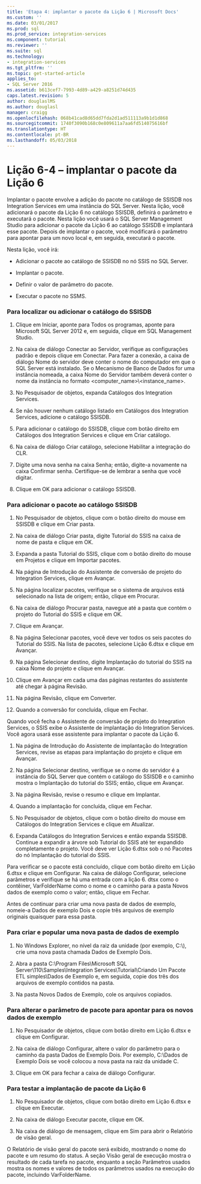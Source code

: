 ```yaml
---
title: 'Etapa 4: implantar o pacote da Lição 6 | Microsoft Docs'
ms.custom: ''
ms.date: 03/01/2017
ms.prod: sql
ms.prod_service: integration-services
ms.component: tutorial
ms.reviewer: ''
ms.suite: sql
ms.technology:
- integration-services
ms.tgt_pltfrm: ''
ms.topic: get-started-article
applies_to:
- SQL Server 2016
ms.assetid: b613cef7-7993-4d89-a429-a8251d74d435
caps.latest.revision: 5
author: douglaslMS
ms.author: douglasl
manager: craigg
ms.openlocfilehash: 068b41cad8d65dd7fda2d1ad511113a9b1d1d868
ms.sourcegitcommit: 1740f3090b168c0e809611a7aa6fd514075616bf
ms.translationtype: HT
ms.contentlocale: pt-BR
ms.lasthandoff: 05/03/2018
---
```

# <a name="lesson-6-4---deploying-the-lesson-6-package"></a>Lição 6-4 – implantar o pacote da Lição 6
Implantar o pacote envolve a adição do pacote no catálogo de SSISDB nos Integration Services em uma instância do SQL Server. Nesta lição, você adicionará o pacote da Lição 6 no catálogo SSISDB, definirá o parâmetro e executará o pacote. Nesta lição você usará o SQL Server Management Studio para adicionar o pacote da Lição 6 ao catálogo SSISDB e implantará esse pacote. Depois de implantar o pacote, você modificará o parâmetro para apontar para um novo local e, em seguida, executará o pacote.  
  
Nesta lição, você irá:  
  
-   Adicionar o pacote ao catálogo de SSISDB no nó SSIS no SQL Server.  
  
-   Implantar o pacote.  
  
-   Definir o valor de parâmetro do pacote.  
  
-   Executar o pacote no SSMS.  
  
### <a name="to-locate-or-add-the-ssisdb-catalog"></a>Para localizar ou adicionar o catálogo do SSISDB  
  
1.  Clique em Iniciar, aponte para Todos os programas, aponte para Microsoft SQL Server 2012 e, em seguida, clique em SQL Management Studio.  
  
2.  Na caixa de diálogo Conectar ao Servidor, verifique as configurações padrão e depois clique em Conectar. Para fazer a conexão, a caixa de diálogo Nome do servidor deve conter o nome do computador em que o SQL Server está instalado. Se o Mecanismo de Banco de Dados for uma instância nomeada, a caixa Nome do Servidor também deverá conter o nome da instância no formato <computer_name>\\<instance_name>.  
  
3.  No Pesquisador de objetos, expanda Catálogos dos Integration Services.  
  
4.  Se não houver nenhum catálogo listado em Catálogos dos Integration Services, adicione o catálogo SSISDB.  
  
5.  Para adicionar o catálogo do SSISDB, clique com botão direito em Catálogos dos Integration Services e clique em Criar catálogo.  
  
6.  Na caixa de diálogo Criar catálogo, selecione Habilitar a integração do CLR.  
  
7.  Digite uma nova senha na caixa Senha; então, digite-a novamente na caixa Confirmar senha. Certifique-se de lembrar a senha que você digitar.  
  
8.  Clique em OK para adicionar o catálogo SSISDB.  
  
### <a name="to-add-the-package-to-the-ssisdb-catalog"></a>Para adicionar o pacote ao catálogo SSISDB  
  
1.  No Pesquisador de objetos, clique com o botão direito do mouse em SSISDB e clique em Criar pasta.  
  
2.  Na caixa de diálogo Criar pasta, digite Tutorial do SSIS na caixa de nome de pasta e clique em OK.  
  
3.  Expanda a pasta Tutorial do SSIS, clique com o botão direito do mouse em Projetos e clique em Importar pacotes.  
  
4.  Na página de Introdução do Assistente de conversão de projeto do Integration Services, clique em Avançar.  
  
5.  Na página localizar pacotes, verifique se o sistema de arquivos está selecionado na lista de origem; então, clique em Procurar.  
  
6.  Na caixa de diálogo Procurar pasta, navegue até a pasta que contém o projeto do Tutorial do SSIS e clique em OK.  
  
7.  Clique em Avançar.  
  
8.  Na página Selecionar pacotes, você deve ver todos os seis pacotes do Tutorial do SSIS. Na lista de pacotes, selecione Lição 6.dtsx e clique em Avançar.  
  
9. Na página Selecionar destino, digite Implantação do tutorial do SSIS na caixa Nome do projeto e clique em Avançar.  
  
10. Clique em Avançar em cada uma das páginas restantes do assistente até chegar à página Revisão.  
  
11. Na página Revisão, clique em Converter.  
  
12. Quando a conversão for concluída, clique em Fechar.  
  
Quando você fecha o Assistente de conversão de projeto do Integration Services, o SSIS exibe o Assistente de implantação do Integration Services. Você agora usará esse assistente para implantar o pacote da Lição 6.  
  
1.  Na página de Introdução do Assistente de implantação do Integration Services, revise as etapas para implantação do projeto e clique em Avançar.  
  
2.  Na página Selecionar destino, verifique se o nome do servidor é a instância do SQL Server que contém o catálogo do SSISDB e o caminho mostra o Implantação do tutorial do SSIS; então, clique em Avançar.  
  
3.  Na página Revisão, revise o resumo e clique em Implantar.  
  
4.  Quando a implantação for concluída, clique em Fechar.  
  
5.  No Pesquisador de objetos, clique com o botão direito do mouse em Catálogos do Integration Services e clique em Atualizar.  
  
6.  Expanda Catálogos do Integration Services e então expanda SSISDB. Continue a expandir a árvore sob Tutorial do SSIS até ter expandido completamente o projeto. Você deve ver Lição 6.dtsx sob o nó Pacotes do nó Implantação do tutorial do SSIS.  
  
Para verificar se o pacote está concluído, clique com botão direito em Lição 6.dtsx e clique em Configurar. Na caixa de diálogo Configurar, selecione parâmetros e verifique se há uma entrada com a lição 6. dtsx como o contêiner, VarFolderName como o nome e o caminho para a pasta Novos dados de exemplo como o valor; então, clique em Fechar.  
  
Antes de continuar para criar uma nova pasta de dados de exemplo, nomeie-a Dados de exemplo Dois e copie três arquivos de exemplo originais quaisquer para essa pasta.  
  
### <a name="to-create-and-populate-a-new-sample-data-folder"></a>Para criar e popular uma nova pasta de dados de exemplo  
  
1.  No Windows Explorer, no nível da raiz da unidade (por exemplo, C:\\), crie uma nova pasta chamada Dados de Exemplo Dois.  
  
2.  Abra a pasta C:\Program Files\Microsoft SQL Server\110\Samples\Integration Services\Tutorial\Criando Um Pacote ETL simples\Dados de Exemplo e, em seguida, copie dos três dos arquivos de exemplo contidos na pasta.  
  
3.  Na pasta Novos Dados de Exemplo, cole os arquivos copiados.  
  
### <a name="to-change-the-package-parameter-to-point-to-the-new-sample-data"></a>Para alterar o parâmetro de pacote para apontar para os novos dados de exemplo  
  
1.  No Pesquisador de objetos, clique com botão direito em Lição 6.dtsx e clique em Configurar.  
  
2.  Na caixa de diálogo Configurar, altere o valor do parâmetro para o caminho da pasta Dados de Exemplo Dois. Por exemplo, C:\Dados de Exemplo Dois se você colocou a nova pasta na raiz da unidade C.  
  
3.  Clique em OK para fechar a caixa de diálogo Configurar.  
  
### <a name="to-test-the-lesson-6-package-deployment"></a>Para testar a implantação de pacote da Lição 6  
  
1.  No Pesquisador de objetos, clique com botão direito em Lição 6.dtsx e clique em Executar.  
  
2.  Na caixa de diálogo Executar pacote, clique em OK.  
  
3.  Na caixa de diálogo de mensagem, clique em Sim para abrir o Relatório de visão geral.  
  
O Relatório de visão geral do pacote será exibido, mostrando o nome do pacote e um resumo do status. A seção Visão geral de execução mostra o resultado de cada tarefa no pacote, enquanto a seção Parâmetros usados mostra os nomes e valores de todos os parâmetros usados na execução do pacote, incluindo VarFolderName.  
  
  
  

